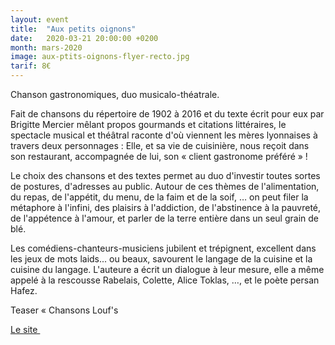 ```yaml
---
layout: event
title:  "Aux petits oignons"
date:   2020-03-21 20:00:00 +0200
month: mars-2020
image: aux-ptits-oignons-flyer-recto.jpg
tarif: 8€
---
```


Chanson gastronomiques, duo musicalo-théatrale.

Fait de chansons du répertoire de 1902 à 2016 et du texte écrit pour eux par Brigitte Mercier mêlant propos gourmands et citations littéraires, le spectacle musical et théâtral raconte d'où viennent les mères lyonnaises à travers deux personnages : Elle, et sa vie de cuisinière, nous reçoit dans son restaurant, accompagnée de lui, son « client gastronome préféré » !

Le choix des chansons et des textes permet au duo d'investir toutes sortes de postures, d'adresses au public. Autour de ces thèmes de l'alimentation, du repas, de l'appétit, du menu, de la faim et de la soif, … on peut filer la métaphore à l'infini, des plaisirs à l'addiction, de l'abstinence à la pauvreté, de l'appétence à l'amour, et parler de la terre entière dans un seul grain de blé.


Les comédiens-chanteurs-musiciens jubilent et trépignent, excellent dans les jeux de mots laids... ou beaux, savourent le langage de la cuisine et la cuisine du langage. L'auteure a écrit un dialogue à leur mesure, elle a même appelé à la rescousse Rabelais, Colette, Alice Toklas, …, et le poète persan Hafez.


Teaser « Chansons Louf's

[Le site ](http://helenegrange.blogspot.com/)